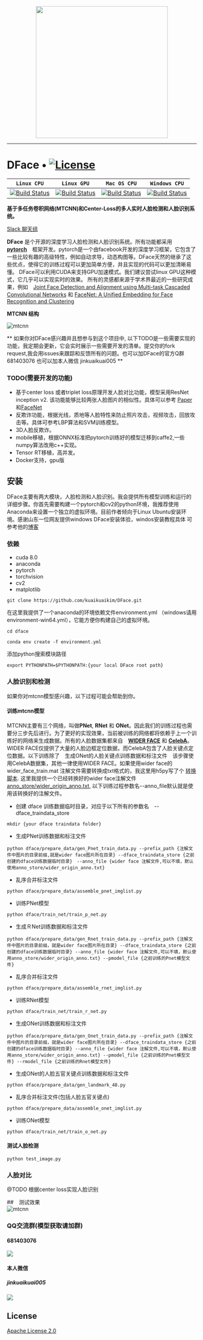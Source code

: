 <div align=center>
<img src="http://affluent.oss-cn-hangzhou.aliyuncs.com/html/images/dface_logo.png" width="350">
</div>

-----------------
# DFace • [![License](http://pic.dface.io/apache2.svg)](https://opensource.org/licenses/Apache-2.0)


| **`Linux CPU`** | **`Linux GPU`** | **`Mac OS CPU`** | **`Windows CPU`** |
|-----------------|---------------------|------------------|-------------------|
| [![Build Status](http://pic.dface.io/pass.svg)](http://pic.dface.io/pass.svg) | [![Build Status](http://pic.dface.io/pass.svg)](http://pic.dface.io/pass.svg) | [![Build Status](http://pic.dface.io/pass.svg)](http://pic.dface.io/pass.svg) | [![Build Status](http://pic.dface.io/pass.svg)](http://pic.dface.io/pass.svg) |


**基于多任务卷积网络(MTCNN)和Center-Loss的多人实时人脸检测和人脸识别系统。**


[Slack 聊天组](https://dfaceio.slack.com/)  



**DFace** 是个开源的深度学习人脸检测和人脸识别系统。所有功能都采用　**[pytorch](https://github.com/pytorch/pytorch)**　框架开发。pytorch是一个由facebook开发的深度学习框架，它包含了一些比较有趣的高级特性，例如自动求导，动态构图等。DFace天然的继承了这些优点，使得它的训练过程可以更加简单方便，并且实现的代码可以更加清晰易懂。
DFace可以利用CUDA来支持GPU加速模式。我们建议尝试linux GPU这种模式，它几乎可以实现实时的效果。
所有的灵感都来源于学术界最近的一些研究成果，例如　[Joint Face Detection and Alignment using Multi-task Cascaded Convolutional Networks](https://arxiv.org/abs/1604.02878) 和 [FaceNet: A Unified Embedding for Face Recognition and Clustering](https://arxiv.org/abs/1503.03832)


**MTCNN 结构**　　

![mtcnn](http://affluent.oss-cn-hangzhou.aliyuncs.com/html/images/mtcnn_st.png)


** 如果你对DFace感兴趣并且想参与到这个项目中, 以下TODO是一些需要实现的功能，我定期会更新，它会实时展示一些需要开发的清单。提交你的fork request,我会用issues来跟踪和反馈所有的问题。也可以加DFace的官方Q群 681403076 也可以加本人微信 jinkuaikuai005 **

###  TODO(需要开发的功能)
- 基于center loss 或者triplet loss原理开发人脸对比功能，模型采用ResNet inception v2. 该功能能够比较两张人脸图片的相似性。具体可以参考 [Paper](https://arxiv.org/abs/1503.03832)和[FaceNet](https://github.com/davidsandberg/facenet)
- 反欺诈功能，根据光线，质地等人脸特性来防止照片攻击，视频攻击，回放攻击等。具体可参考LBP算法和SVM训练模型。
- 3D人脸反欺诈。
- mobile移植，根据ONNX标准把pytorch训练好的模型迁移到caffe2,一些numpy算法改用c++实现。
- Tensor RT移植，高并发。
- Docker支持，gpu版

## 安装
DFace主要有两大模块，人脸检测和人脸识别。我会提供所有模型训练和运行的详细步骤。你首先需要构建一个pytorch和cv2的python环境，我推荐使用Anaconda来设置一个独立的虚拟环境。目前作者倾向于Linux Ubuntu安装环境。感谢山东一位网友提供windows DFace安装体验，windos安装教程具体
可参考他的[博客](http://www.alearner.top/index.php/2017/12/23/dface-pytorch-win64-gpu)


### 依赖
* cuda 8.0
* anaconda
* pytorch
* torchvision
* cv2
* matplotlib

```shell
git clone https://github.com/kuaikuaikim/DFace.git
```

在这里我提供了一个anaconda的环境依赖文件environment.yml （windows请用environment-win64.yml），它能方便你构建自己的虚拟环境。

```shell
cd dface  

conda env create -f environment.yml
```

添加python搜索模块路径  

```shell
export PYTHONPATH=$PYTHONPATH:{your local DFace root path}
```



### 人脸识别和检测

如果你对mtcnn模型感兴趣，以下过程可能会帮助到你。

#### 训练mtcnn模型

MTCNN主要有三个网络，叫做**PNet**, **RNet** 和 **ONet**。因此我们的训练过程也需要分三步先后进行。为了更好的实现效果，当前被训练的网络都将依赖于上一个训练好的网络来生成数据。所有的人脸数据集都来自　**[WIDER FACE](http://mmlab.ie.cuhk.edu.hk/projects/WIDERFace/)** 和 **[CelebA](http://mmlab.ie.cuhk.edu.hk/projects/CelebA.html)**。WIDER FACE仅提供了大量的人脸边框定位数据，而CelebA包含了人脸关键点定位数据。以下训练除了　生成ONet的人脸关键点训练数据和标注文件　该步骤使用CelebA数据集，其他一律使用WIDER FACE。如果使用wider face的 wider_face_train.mat 注解文件需要转换成txt格式的，我这里用h5py写了个 [转换脚本](https://github.com/kuaikuaikim/DFace/blob/master/dface/prepare_data/widerface_annotation_gen/transform.py). 这里我提供一个已经转换好的wider face注解文件 [anno_store/wider_origin_anno.txt](https://github.com/kuaikuaikim/DFace/blob/master/anno_store/info/wider_origin_anno.txt), 以下训练过程参数名--anno_file默认就是使用该转换好的注解文件。

  
* 创建 dface 训练数据临时目录，对应于以下所有的参数名　--dface_traindata_store
```shell
mkdir {your dface traindata folder}
```


* 生成PNet训练数据和标注文件

```shell
python dface/prepare_data/gen_Pnet_train_data.py --prefix_path {注解文件中图片的目录前缀,就是wider face图片所在目录} --dface_traindata_store {之前创建的dface训练数据临时目录}　--anno_file {wider face 注解文件,可以不填，默认使用anno_store/wider_origin_anno.txt}
```
* 乱序合并标注文件

```shell
python dface/prepare_data/assemble_pnet_imglist.py
```

* 训练PNet模型


```shell
python dface/train_net/train_p_net.py
```
* 生成ＲNet训练数据和标注文件

```shell
python dface/prepare_data/gen_Rnet_train_data.py --prefix_path {注解文件中图片的目录前缀，就是wider face图片所在目录} --dface_traindata_store {之前创建的dface训练数据临时目录} --anno_file {wider face 注解文件,可以不填，默认使用anno_store/wider_origin_anno.txt} --pmodel_file {之前训练的Pnet模型文件}
```
* 乱序合并标注文件

```shell
python dface/prepare_data/assemble_rnet_imglist.py
```

* 训练RNet模型

```shell
python dface/train_net/train_r_net.py
```

* 生成ONet训练数据和标注文件

```shell
python dface/prepare_data/gen_Onet_train_data.py --prefix_path {注解文件中图片的目录前缀，就是wider face图片所在目录} --dface_traindata_store {之前创建的dface训练数据临时目录} --anno_file {wider face 注解文件,可以不填，默认使用anno_store/wider_origin_anno.txt} --pmodel_file {之前训练的Pnet模型文件} --rmodel_file {之前训练的Rnet模型文件}
```

* 生成ONet的人脸五官关键点训练数据和标注文件

```shell
python dface/prepare_data/gen_landmark_48.py
```

* 乱序合并标注文件(包括人脸五官关键点)

```shell
python dface/prepare_data/assemble_onet_imglist.py
```

* 训练ONet模型

```shell
python dface/train_net/train_o_net.py
```

#### 测试人脸检测
```shell
python test_image.py
```    

### 人脸对比  

@TODO 根据center loss实现人脸识别

##　测试效果  
![mtcnn](http://affluent.oss-cn-hangzhou.aliyuncs.com/html/images/dface_demoall.PNG)  


### QQ交流群(模型获取请加群)  

#### 681403076 
 
![](http://affluent.oss-cn-hangzhou.aliyuncs.com/html/images/dfaceqqsm.png)

#### 本人微信  

##### jinkuaikuai005  

![](http://affluent.oss-cn-hangzhou.aliyuncs.com/html/images/perqr.jpg)  



## License

[Apache License 2.0](LICENSE)

